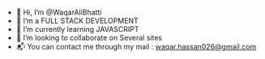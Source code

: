 - 👋 Hi, I’m @WaqarAliBhatti
- 👀 I’m a FULL STACK DEVELOPMENT
- 🌱 I’m currently learning JAVASCRIPT
- 💞️ I’m looking to collaborate on Several sites
- 📬 You can contact me through my mail : waqar.hassan026@gmail.com

<!---
WaqarAliBhatti/WaqarAliBhatti is a ✨ special ✨ repository because its `README.md` (this file) appears on your GitHub profile.
You can click the Preview link to take a look at your changes.
--->
